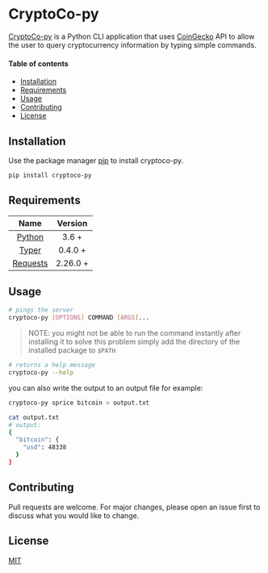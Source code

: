 

# CryptoCo-py

[CryptoCo-py](https://github.com/Edmain1/CryptoCo-py) is a Python CLI application that uses [CoinGecko](https://www.coingecko.com/en/api) API to allow the user to query cryptocurrency information
by typing simple commands.

#### Table of contents
- [Installation](#installation)
- [Requirements](#requirements)
- [Usage](#usage)
- [Contributing](#contributing)
- [License](#license)

## Installation

Use the package manager [pip](https://pip.pypa.io/en/stable/) to install cryptoco-py.

```bash
pip install cryptoco-py
```
## Requirements
| Name      | Version |
| :-----------: | :-----------: |
| [Python](https://www.python.org/)      | 3.6 +       |
| [Typer](https://typer.tiangolo.com/)   | 0.4.0 +        |
| [Requests](https://docs.python-requests.org/en/latest/) | 2.26.0 +        |


## Usage

```bash
# pings the server
cryptoco-py [OPTIONS] COMMAND [ARGS]...
```

>NOTE: you might not be able to run the command instantly after installing it
>to solve this problem simply add the directory of the installed package to ```$PATH```

```bash
# returns a help message
cryptoco-py --help
```
you can also write the output to an output file for example:
```bash
cryptoco-py sprice bitcoin > output.txt

cat output.txt
# output:
{
  "bitcoin": {
    "usd": 48338
  }
}

```

## Contributing
Pull requests are welcome. For major changes, please open an issue first to discuss what you would like to change.

## License
[MIT](https://choosealicense.com/licenses/mit/)

